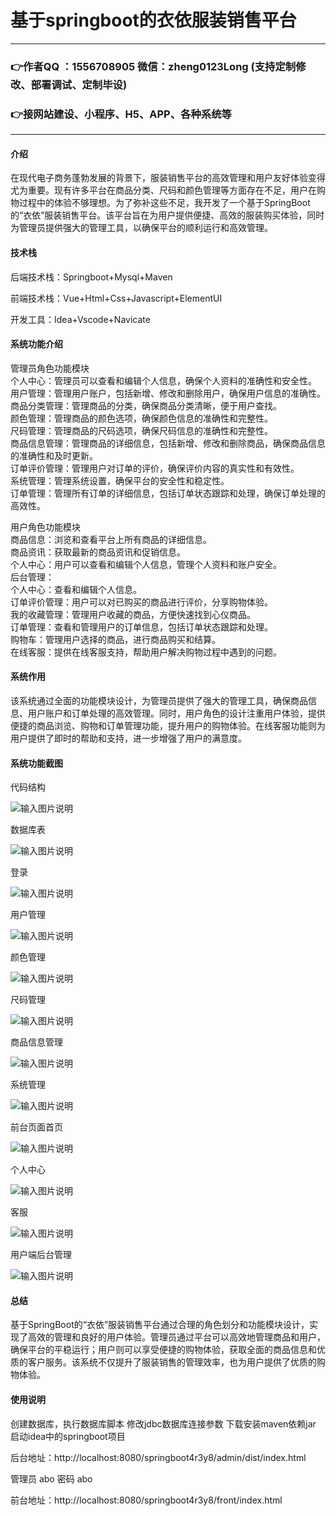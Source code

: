 # 基于springboot的衣依服装销售平台

---
### 👉作者QQ ：1556708905 微信：zheng0123Long (支持定制修改、部署调试、定制毕设)

### 👉接网站建设、小程序、H5、APP、各种系统等

---

#### 介绍

在现代电子商务蓬勃发展的背景下，服装销售平台的高效管理和用户友好体验变得尤为重要。现有许多平台在商品分类、尺码和颜色管理等方面存在不足，用户在购物过程中的体验不够理想。为了弥补这些不足，我开发了一个基于SpringBoot的“衣依”服装销售平台。该平台旨在为用户提供便捷、高效的服装购买体验，同时为管理员提供强大的管理工具，以确保平台的顺利运行和高效管理。

#### 技术栈

后端技术栈：Springboot+Mysql+Maven

前端技术栈：Vue+Html+Css+Javascript+ElementUI

开发工具：Idea+Vscode+Navicate

#### 系统功能介绍

管理员角色功能模块  
个人中心：管理员可以查看和编辑个人信息，确保个人资料的准确性和安全性。  
用户管理：管理用户账户，包括新增、修改和删除用户，确保用户信息的准确性。  
商品分类管理：管理商品的分类，确保商品分类清晰，便于用户查找。  
颜色管理：管理商品的颜色选项，确保颜色信息的准确性和完整性。  
尺码管理：管理商品的尺码选项，确保尺码信息的准确性和完整性。  
商品信息管理：管理商品的详细信息，包括新增、修改和删除商品，确保商品信息的准确性和及时更新。  
订单评价管理：管理用户对订单的评价，确保评价内容的真实性和有效性。  
系统管理：管理系统设置，确保平台的安全性和稳定性。  
订单管理：管理所有订单的详细信息，包括订单状态跟踪和处理，确保订单处理的高效性。  

用户角色功能模块  
商品信息：浏览和查看平台上所有商品的详细信息。  
商品资讯：获取最新的商品资讯和促销信息。  
个人中心：用户可以查看和编辑个人信息，管理个人资料和账户安全。  
后台管理：  
个人中心：查看和编辑个人信息。  
订单评价管理：用户可以对已购买的商品进行评价，分享购物体验。  
我的收藏管理：管理用户收藏的商品，方便快速找到心仪商品。  
订单管理：查看和管理用户的订单信息，包括订单状态跟踪和处理。  
购物车：管理用户选择的商品，进行商品购买和结算。  
在线客服：提供在线客服支持，帮助用户解决购物过程中遇到的问题。  

#### 系统作用

该系统通过全面的功能模块设计，为管理员提供了强大的管理工具，确保商品信息、用户账户和订单处理的高效管理。同时，用户角色的设计注重用户体验，提供便捷的商品浏览、购物和订单管理功能，提升用户的购物体验。在线客服功能则为用户提供了即时的帮助和支持，进一步增强了用户的满意度。

#### 系统功能截图

代码结构

![输入图片说明](images/985dcf2dbfdd613188b1f86a8c842ad.png)

数据库表

![输入图片说明](images/7d3bd220106aef11428461bf5ac5d4e.png)

登录

![输入图片说明](images/0a6215f516f9ace77ce817661115850.png)

用户管理

![输入图片说明](images/1cb45176eb85590ec1d5cec05d80ca2.png)

颜色管理

![输入图片说明](images/6cd06c546cdabece9465978f877902b.png)

尺码管理

![输入图片说明](images/8e5dd009796bf3635d86408fd0c97b4.png)

商品信息管理

![输入图片说明](images/6f82e16b7a5c13aa5e6cb72cf85c929.png)

系统管理

![输入图片说明](images/9bc75d31695478453c464ebff37073e.png)

前台页面首页

![输入图片说明](images/61c28a25377ce7afdce4246b3d728b5.png)

个人中心

![输入图片说明](images/3d63d0481856054077d5d913e667b4c.png)

客服

![输入图片说明](images/0e1ac3aa2c5df8e3876a9831653dd6d.png)

用户端后台管理

![输入图片说明](images/419edccc4bd3fdc5c572af37a9d14d2.png)

#### 总结

基于SpringBoot的“衣依”服装销售平台通过合理的角色划分和功能模块设计，实现了高效的管理和良好的用户体验。管理员通过平台可以高效地管理商品和用户，确保平台的平稳运行；用户则可以享受便捷的购物体验，获取全面的商品信息和优质的客户服务。该系统不仅提升了服装销售的管理效率，也为用户提供了优质的购物体验。

#### 使用说明

创建数据库，执行数据库脚本 修改jdbc数据库连接参数 下载安装maven依赖jar 启动idea中的springboot项目

后台地址：http://localhost:8080/springboot4r3y8/admin/dist/index.html

管理员  abo 密码 abo

前台地址：http://localhost:8080/springboot4r3y8/front/index.html
